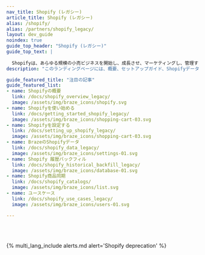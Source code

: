 ```yaml
---
nav_title: Shopify (レガシー)
article_title: Shopify (レガシー)
alias: /shopify/
alias: /partners/shopify_legacy/
layout: dev_guide
noindex: true
guide_top_header: "Shopify (レガシー)"
guide_top_text: |
  
  Shopifyは、あらゆる規模の小売ビジネスを開始し、成長させ、マーケティングし、管理するための信頼できるツールを提供する、世界有数のコマース企業である。Shopifyは、信頼性のために設計されたプラットフォームとサービスによって、すべての人にとってより良い商取引を実現し、あらゆる消費者により良いショッピング体験を提供する。このランディングページは、<b>レガシーの</b> Shopify との統合に関するあらゆる情報が表示されます。現在の Shopify との統合については、<a href="/docs/partners/message_orchestration/channel_extensions/ecommerce/shopify/">Shopify</a> を参照してください。
description: "このランディングページには、概要、セットアップガイド、Shopifyデータ処理など、レガシーShopifyとの統合に関するあらゆることが掲載されている。"

guide_featured_title: "注目の記事"
guide_featured_list:
- name: Shopifyの概要
  link: /docs/shopify_overview_legacy/
  image: /assets/img/braze_icons/shopify.svg
- name: Shopifyを使い始める
  link: /docs/getting_started_shopify_legacy/
  image: /assets/img/braze_icons/shopping-cart-03.svg
- name: Shopifyを設定する
  link: /docs/setting_up_shopify_legacy/
  image: /assets/img/braze_icons/shopping-cart-03.svg
- name: BrazeのShopifyデータ
  link: /docs/shopify_data_legacy/
  image: /assets/img/braze_icons/settings-01.svg
- name: Shopify 履歴バックフィル
  link: /docs/shopify_historical_backfill_legacy/
  image: /assets/img/braze_icons/database-01.svg
- name: Shopify商品同期
  link: /docs/shopify_catalogs/
  image: /assets/img/braze_icons/list.svg
- name: ユースケース
  link: /docs/shopify_use_cases_legacy/
  image: /assets/img/braze_icons/users-01.svg

---
```

<br><br>

{% multi_lang_include alerts.md alert='Shopify deprecation' %}